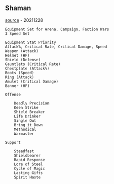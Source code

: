 ## Shaman

[source](https://ayumilove.net/raid-shadow-legends-shaman-skill-mastery-equip-guide/) - 20211228

```
Equipment Set for Arena, Campaign, Faction Wars
3 Speed Set

Equipment Stat Priority
Attack%, Critical Rate, Critical Damage, Speed
Weapon (Attack)
Helmet (HP)
Shield (Defense)
Gauntlets (Critical Rate)
Chestplate (Attack%)
Boots (Speed)
Ring (Attack)
Amulet (Critical Damage)
Banner (HP)

Offense

    Deadly Precision
    Keen Strike
    Shield Breaker
    Life Drinker
    Single Out
    Bring it Down
    Methodical
    Warmaster

Support

    Steadfast
    Shieldbearer
    Rapid Response
    Lore of Steel
    Cycle of Magic
    Lasting Gifts
    Spirit Haste
```
